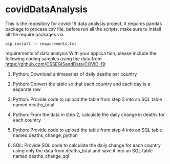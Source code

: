 # covidDataAnalysis
This is the repository for covid-19 data analysis project, it requires pandas package to process csv file,
before run all the scripts, make sure to install all the require packages via 
```
pip install -r requirements.txt
```
requirements of data analysis
With your applica
tion, please include the following coding samples using the data from https://github.com/CSSEGISandData/COVID-19:

1. Python: Download a timeseries of daily deaths per country

2. Python: Convert the table so that each country and each day is a separate row 

3.  Python: Provide code to upload the table from step 3 into an SQL table named deaths_total

4.  Python: From the data in step 2, calculate the daily change in deaths for each country

5.  Python: Provide code to upload the table from step 4 into an SQL table named deaths_change_python

6. SQL: Provide SQL code to calculate the daily change for each country using only the data from deaths_total and save it into an SQL table named deaths_change_sql  
